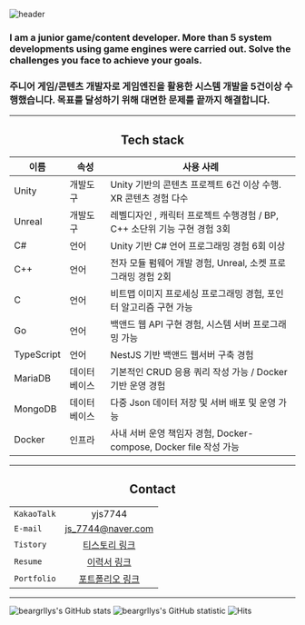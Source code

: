 ![header](https://capsule-render.vercel.app/api?type=wave&color=auto&height=350&section=header&text=YunJiSang's%20Github&fontSize=70)

### I am a junior game/content developer. More than 5 system developments using game engines were carried out. Solve the challenges you face to achieve your goals.
### 주니어 게임/콘텐츠 개발자로 게임엔진을 활용한 시스템 개발을 5건이상 수행했습니다. 목표를 달성하기 위해 대면한 문제를 끝까지 해결합니다.

---
<h2 style="text-align: center"> Tech stack </h2>
<center>
  
| 이름 | 속성 | 사용 사례 |
| --- | --- | --- |
| Unity | 개발도구 | Unity 기반의 콘텐츠 프로젝트 6건 이상 수행. XR 콘텐츠 경험 다수 |
| Unreal | 개발도구 | 레벨디자인 , 캐릭터 프로젝트 수행경험 / BP, C++ 소단위 기능 구현 경험 3회  |
| C# | 언어 | Unity 기반 C# 언어 프로그래밍 경험 6회 이상 |
| C++ | 언어 | 전자 모듈 펌웨어 개발 경험, Unreal, 소켓 프로그래밍 경험 2회 |
| C | 언어 | 비트맵 이미지 프로세싱 프로그래밍 경험, 포인터 알고리즘 구현 가능 |
| Go | 언어 | 백앤드 웹 API 구현 경험, 시스템 서버 프로그래밍 가능 |
| TypeScript | 언어 | NestJS 기반 백앤드 웹서버 구축 경험 |
| MariaDB | 데이터베이스 | 기본적인 CRUD 응용 쿼리 작성 가능 / Docker 기반 운영 경험 |
| MongoDB | 데이터베이스 | 다중 Json 데이터 저장 및 서버 배포 및 운영 가능 |
| Docker | 인프라 | 사내 서버 운영 책임자 경험, Docker-compose, Docker file 작성 가능 |
  
</center>

---

<h2 style="text-align: center"> Contact </h2>
<center>

|  |  |
|---|:---:|
| `KakaoTalk` | yjs7744 |
| `E-mail` | js_7744@naver.com |
| `Tistory` | [티스토리 링크](https://diy-multitab.tistory.com/) |
| `Resume` | [이력서 링크](https://multitabresume.oopy.io/) |
| `Portfolio` | [포트폴리오 링크](https://multitabportfolio.oopy.io/) |

</center>

---

![beargrllys's GitHub stats](https://github-readme-stats.vercel.app/api?username=beargrllys&theme=dark)
![beargrllys's GitHub statistic](https://github-readme-stats.vercel.app/api/top-langs/?username=beargrllys&layout=demo&theme=dark)
![Hits](https://hits.seeyoufarm.com/api/count/incr/badge.svg?url=https%3A%2F%2Fgithub.com%2Fbeargrllys&count_bg=%2379C83D&title_bg=%23555555&icon=&icon_color=%23E7E7E7&title=hits&edge_flat=false)

